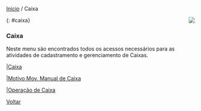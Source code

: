 [Início](index.md) / Caixa

<a href="http://docs.continentenuvem.com.br/dicas.html#dicas"><img align="right" src="http://docs.continentenuvem.com.br/images/dicas.png"></a>





{: #caixa}

### Caixa

Neste menu são encontrados todos os acessos necessários para as atividades de cadastramento e gerenciamento de Caixas.

|[Caixa](caixa_caixa.md)

|[Motivo Mov. Manual de Caixa](caixa_motivo_movimentacao_manual.md)

|[Operação de Caixa](caixa_operacao_caixa.md)



[Voltar](index.md)

